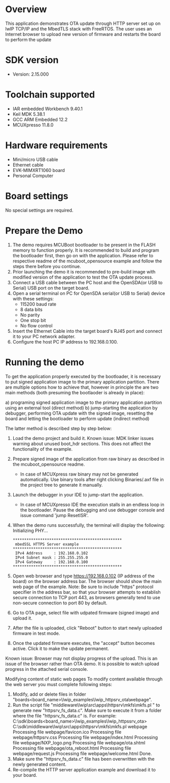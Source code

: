 Overview
========

This application demonstrates OTA update through HTTP server set up on lwIP TCP/IP and the MbedTLS stack with
FreeRTOS. The user uses an Internet browser to upload new version of firmware and restarts the board to perform the update


SDK version
===========
- Version: 2.15.000

Toolchain supported
===================
- IAR embedded Workbench  9.40.1
- Keil MDK  5.38.1
- GCC ARM Embedded  12.2
- MCUXpresso  11.8.0

Hardware requirements
=====================
- Mini/micro USB cable
- Ethernet cable
- EVK-MIMXRT1060 board
- Personal Computer

Board settings
==============
No special settings are required.

Prepare the Demo
================
1. The demo requires MCUBoot bootloader to be present in the FLASH memory to function properly.
   It is recommended to build and program the bootloader first, then go on with the application.
   Please refer to respective readme of the mcuboot_opensource example and follow the steps there before you continue.
2. Prior launching the demo it is recommended to pre-build image with modified version of the application to test the OTA update process.
3. Connect a USB cable between the PC host and the OpenSDA(or USB to Serial) USB port on the target board.
4. Open a serial terminal on PC for OpenSDA serial(or USB to Serial) device with these settings:
    - 115200 baud rate
    - 8 data bits
    - No parity
    - One stop bit
    - No flow control
5. Insert the Ethernet Cable into the target board's RJ45 port and connect it to your PC network adapter.
6. Configure the host PC IP address to 192.168.0.100.

Running the demo
================
To get the application properly executed by the bootloader, it is necessary to put signed application image to the primary application partition.
There are multiple options how to achieve that, however in principle the are two main methods (both presuming the bootlaoder is already in place):

a)  programing signed application image to the primary application partition using an external tool (direct method)
b)  jump-starting the application by debugger, performing OTA update with the signed image, resetting the board and letting the bootloader to perform update (indirect method)

The latter method is described step by step below:

1.  Load the demo project and build it.
    Known issue: MDK linker issues warning about unused boot_hdr sections. This does not affect the functionality of the example.
    
2.  Prepare signed image of the application from raw binary as described in the mcuboot_opensource readme.
     - In case of MCUXpress raw binary may not be generated automatically. Use binary tools after right clicking Binaries/.axf file in the project tree to generate it manually.
    
3.  Launch the debugger in your IDE to jump-start the application.
     - In case of MCUXpresso IDE the execution stalls in an endless loop in the bootloader. Pause the debugging and use debugger console and issue command 'jump ResetISR'.
     
4.  When the demo runs successfully, the terminal will display the following:
        Initializing PHY...

        ************************************************
         mbedSSL HTTPS Server example
        ************************************************
         IPv4 Address     : 192.168.0.102
         IPv4 Subnet mask : 255.255.255.0
         IPv4 Gateway     : 192.168.0.100
        ************************************************
5. Open web browser and type https://192.168.0.102 (IP address of the board) on the browser address bar.
   The browser should show the main web page of the example.
   Note: Be sure to include "https" protocol specifier in the address bar, so that your browser attempts to establish secure connection to TCP port 443,
   as browsers generally tend to use non-secure connection to port 80 by default.
6. Go to OTA page, select file with udpated firmware (signed image) and upload it.
7. After the file is uploaded, click "Reboot" button to start newly uploaded firmware in test mode.
8. Once the updated firmware executes, the "accept" button becomes active. Click it to make the update permanent.

Known issue:
Browser may not display progress of the upload. This is an issue of the browser rather than OTA demo.
It is possible to watch upload progress in the attached serial console.

Modifying content of static web pages
To modify content available through the web server you must complete following steps:
  1. Modify, add or delete files in folder "boards\<board_name>\lwip_examples\lwip_httpsrv_ota\webpage".
  2. Run the script file "middleware\lwip\src\apps\httpsrv\mkfs\mkfs.pl <directory name>" to generate new "httpsrv_fs_data.c".
     Make sure to execute it from a folder where the file "httpsrv_fs_data.c" is. For example:
        C:\sdk\boards\<board_name>\lwip_examples\lwip_httpssrv_ota> C:\sdk\middleware\lwip\src\apps\httpsrv\mkfs\mkfs.pl webpage
		Processing file webpage/favicon.ico
        Processing file webpage/httpsrv.css
        Processing file webpage/index.html
        Processing file webpage/NXP_logo.png
        Processing file webpage/ota.shtml
        Processing file webpage/ota_reboot.html
        Processing file webpage/request.js
        Processing file webpage/welcome.html
		Done.
  3. Make sure the "httpsrv_fs_data.c" file has been overwritten with the newly generated content.
  4. Re-compile the HTTP server application example and download it to your board. 
